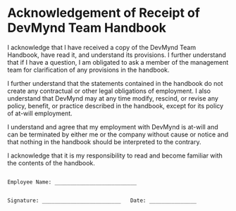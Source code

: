 # Acknowledgement of Receipt of DevMynd Team Handbook

I acknowledge that I have received a copy of the DevMynd Team Handbook, have read it, and understand its provisions.  I further understand that if I have a question, I am obligated to ask a member of the management team for clarification of any provisions in the handbook.

I further understand that the statements contained in the handbook do not create any contractual or other legal obligations of employment.  I also understand that DevMynd may at any time modify, rescind, or revise any policy, benefit, or practice described in the handbook, except for its policy of at-will employment.

I understand and agree that my employment with DevMynd is at-will and can be terminated by either me or the company without cause or notice and that nothing in the handbook should be interpreted to the contrary.

I acknowledge that it is my responsibility to read and become familiar with the contents of the handbook.

```

Employee Name: __________________________


Signature: _________________________   Date: _______________

```
